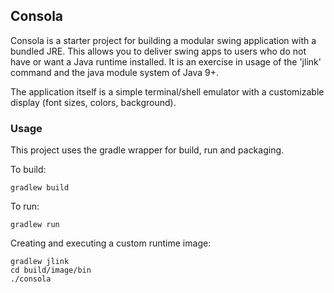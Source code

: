 ## Consola ##

Consola is a starter project for building a modular swing application with a bundled JRE.  This allows you to deliver swing apps to users who do not have or want a Java runtime installed.  It is an exercise in usage of the 'jlink' command and the java module system of Java 9+.

The application itself is a simple terminal/shell emulator with a customizable display (font sizes, colors, background).


### Usage

This project uses the gradle wrapper for build, run and packaging.  

To build:

    gradlew build
    
To run:

    gradlew run

Creating and executing a custom runtime image:

    gradlew jlink
    cd build/image/bin
    ./consola


